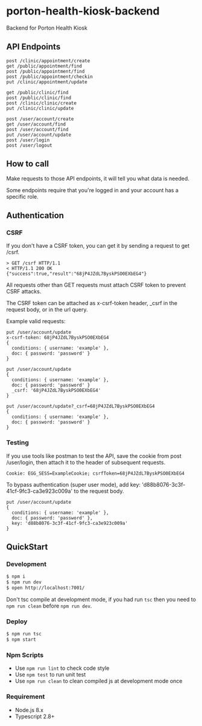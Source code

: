 # porton-health-kiosk-backend

Backend for Porton Health Kiosk

## API Endpoints

    post /clinic/appointment/create
    get /public/appointment/find
    post /public/appointment/find
    post /public/appointment/checkin
    put /clinic/appointment/update

    get /public/clinic/find
    post /public/clinic/find
    post /clinic/clinic/create
    put /clinic/clinic/update

    post /user/account/create
    get /user/account/find
    post /user/account/find
    put /user/account/update
    post /user/login
    post /user/logout

## How to call

Make requests to those API endpoints, it will tell you what data is needed.

Some endpoints require that you're logged in and your account has a specific role.

## Authentication

### CSRF

If you don't have a CSRF token, you can get it by sending a request to get /csrf.

    > GET /csrf HTTP/1.1
    < HTTP/1.1 200 OK
    {"success":true,"result":"68jP4JZdL7ByskPSO0EXbEG4"}

All requests other than GET requests must attach CSRF token to prevent CSRF attacks.

The CSRF token can be attached as x-csrf-token header, _csrf in the request body, or in the url query.

Example valid requests:

    put /user/account/update
    x-csrf-token: 68jP4JZdL7ByskPSO0EXbEG4
    {
      conditions: { username: 'example' },
      doc: { password: 'password' }
    }

    put /user/account/update
    {
      conditions: { username: 'example' },
      doc: { password: 'password' }
      _csrf: '68jP4JZdL7ByskPSO0EXbEG4'
    }

    put /user/account/update?_csrf=68jP4JZdL7ByskPSO0EXbEG4
    {
      conditions: { username: 'example' },
      doc: { password: 'password' }
    }

### Testing

If you use tools like postman to test the API, save the cookie from post /user/login, then attach it to the header of subsequent requests.

    Cookie: EGG_SESS=ExampleCookie; csrfToken=68jP4JZdL7ByskPSO0EXbEG4

To bypass authentication (super user mode), add key: 'd88b8076-3c3f-41cf-9fc3-ca3e923c009a' to the request body.

    put /user/account/update
    {
      conditions: { username: 'example' },
      doc: { password: 'password' },
      key: 'd88b8076-3c3f-41cf-9fc3-ca3e923c009a'
    }

## QuickStart

### Development

```bash
$ npm i
$ npm run dev
$ open http://localhost:7001/
```

Don't tsc compile at development mode, if you had run `tsc` then you need to `npm run clean` before `npm run dev`.

### Deploy

```bash
$ npm run tsc
$ npm start
```

### Npm Scripts

- Use `npm run lint` to check code style
- Use `npm test` to run unit test
- Use `npm run clean` to clean compiled js at development mode once

### Requirement

- Node.js 8.x
- Typescript 2.8+
